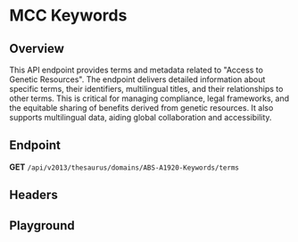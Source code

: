 <script setup>
import "@/style.css"
import SwaggerUI from "@/swagger/view/SwaggerUI.vue"
import swaggerJson from "@/swagger/json/thesaurus/nmcc/mcc-keywords.json";

const swaggerSpecs = [
  { json:swaggerJson, protected: false },
];
</script>

# MCC Keywords

## Overview

This API endpoint provides terms and metadata related to "Access to Genetic Resources". The endpoint delivers detailed information about specific terms, their identifiers, multilingual titles, and their relationships to other terms. This is critical for managing compliance, legal frameworks, and the equitable sharing of benefits derived from genetic resources. It also supports multilingual data, aiding global collaboration and accessibility.


## Endpoint

**GET** `/api/v2013/thesaurus/domains/ABS-A1920-Keywords/terms`

## Headers
<!--@include: @/../components/common/header/accept.md-->

## Playground

<SwaggerUI :swaggerSpecs="swaggerSpecs" />